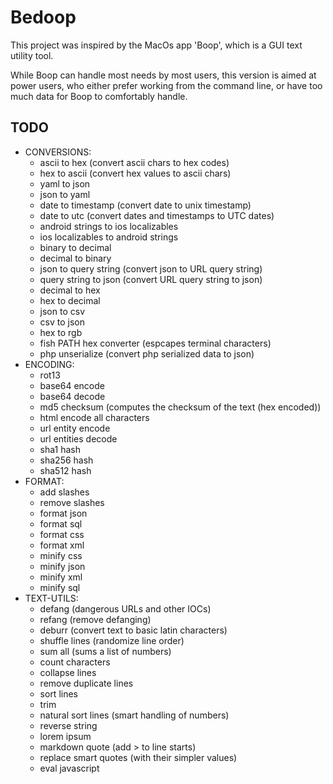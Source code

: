 # Bedoop

This project was inspired by the MacOs app 'Boop', which is a GUI text utility tool. 

While Boop can handle most needs by most users, this version is aimed at power users, 
who either prefer working from the command line, or have too much data for Boop to comfortably handle.

## TODO
 - CONVERSIONS:
     - ascii to hex (convert ascii chars to hex codes)
     - hex to ascii (convert hex values to ascii chars)
     - yaml to json
     - json to yaml
     - date to timestamp (convert date to unix timestamp)
     - date to utc (convert dates and timestamps to UTC dates)
     - android strings to ios localizables
     - ios localizables to android strings
     - binary to decimal
     - decimal to binary
     - json to query string (convert json to URL query string)
     - query string to json (convert URL query string to json)
     - decimal to hex
     - hex to decimal
     - json to csv
     - csv to json
     - hex to rgb
     - fish PATH hex converter (espcapes terminal characters)
     - php unserialize (convert php serialized data to json) 
 - ENCODING:
     - rot13
     - base64 encode
     - base64 decode
     - md5 checksum (computes the checksum of the text (hex encoded))
     - html encode all characters
     - url entity encode
     - url entities decode
     - sha1 hash
     - sha256 hash
     - sha512 hash 
 - FORMAT:
     - add slashes
     - remove slashes
     - format json
     - format sql
     - format css
     - format xml
     - minify css
     - minify json
     - minify xml
     - minify sql 
 - TEXT-UTILS:
     - defang (dangerous URLs and other IOCs)
     - refang (remove defanging)
     - deburr (convert text to basic latin characters)
     - shuffle lines (randomize line order)
     - sum all (sums a list of numbers)
     - count characters
     - collapse lines
     - remove duplicate lines
     - sort lines
     - trim
     - natural sort lines (smart handling of numbers)
     - reverse string
     - lorem ipsum
     - markdown quote (add > to line starts)
     - replace smart quotes (with their simpler values)
     - eval javascript 

